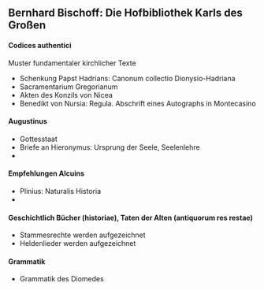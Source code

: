 ## Bernhard Bischoff: Die Hofbibliothek Karls des Großen

#### Codices authentici
Muster fundamentaler kirchlicher Texte
- Schenkung Papst Hadrians: Canonum collectio Dionysio-Hadriana
- Sacramentarium Gregorianum
- Akten des Konzils von Nicea
- Benedikt von Nursia: Regula. Abschrift eines Autographs in Montecasino


#### Augustinus
- Gottesstaat
- Briefe an Hieronymus: Ursprung der Seele, Seelenlehre
- 

#### Empfehlungen Alcuins
- Plinius: Naturalis Historia
- 

#### Geschichtlich Bücher (historiae), Taten der Alten (antiquorum res restae)
- Stammesrechte werden aufgezeichnet
- Heldenlieder werden aufgezeichnet

#### Grammatik
- Grammatik des Diomedes 
 